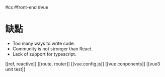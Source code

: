 #cs #front-end #vue 

# 缺點
-   Too many ways to write code.
-   Community is not stronger than React.
-   Lack of support for typescript.

[[ref, reactive]]
[[route, router]]
[[vue.config.js]]
[[vue conponents]]
[[vue3 unit test]]
